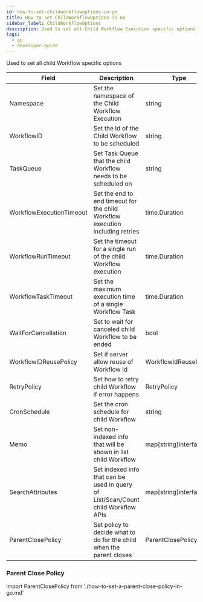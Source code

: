 ```yaml
---
id: how-to-set-childworkflowoptions-in-go
title: How to set ChildWorkflowOptions in Go
sidebar_label: ChildWorkflowOptions
description: Used to set all Child Workflow Execution specific options
tags:
  - go
  - developer-guide
---
```


Used to set all child Workflow specific options

| Field                    | Description                                                                       | Type                   |
| ------------------------ | --------------------------------------------------------------------------------- | ---------------------- |
| Namespace                | Set the namespace of the Child Workflow Execution                                 | string                 |
| WorkflowID               | Set the Id of the Child Workflow to be scheduled                                  | string                 |
| TaskQueue                | Set Task Queue that the child Workflow needs to be scheduled on                   | string                 |
| WorkflowExecutionTimeout | Set the end to end timeout for the child Workflow execution including retries     | time.Duration          |
| WorkflowRunTimeout       | Set the timeout for a single run of the child Workflow execution                  | time.Duration          |
| WorkflowTaskTimeout      | Set the maximum execution time of a single Workflow Task                          | time.Duration          |
| WaitForCancellation      | Set to wait for canceled child Workflow to be ended                               | bool                   |
| WorkflowIDReusePolicy    | Set if server allow reuse of Workflow Id                                          | WorkflowIdReusePolicy  |
| RetryPolicy              | Set how to retry child Workflow if error happens                                  | RetryPolicy            |
| CronSchedule             | Set the cron schedule for child Workflow                                          | string                 |
| Memo                     | Set non-indexed info that will be shown in list child Workflow                    | map[string]interface{} |
| SearchAttributes         | Set indexed info that can be used in query of List/Scan/Count child Workflow APIs | map[string]interface{} |
| ParentClosePolicy        | Set policy to decide what to do for the child when the parent closes              | ParentClosePolicy      |

### Parent Close Policy

import ParentClosePolicy from './how-to-set-a-parent-close-policy-in-go.md'

<ParentClosePolicy/>
